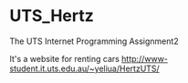 # UTS_Hertz
The UTS Internet Programming Assignment2


It's a website for renting cars
http://www-student.it.uts.edu.au/~yeliua/HertzUTS/
